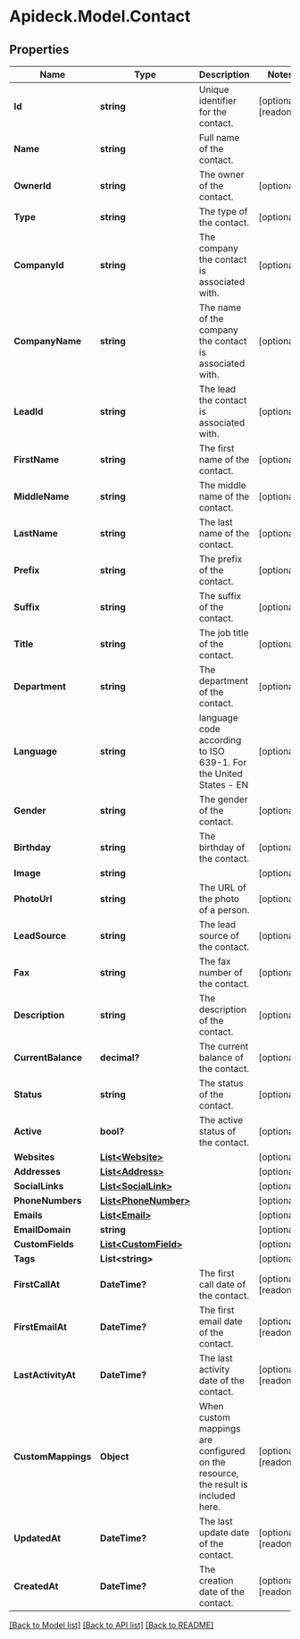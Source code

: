 # Apideck.Model.Contact

## Properties

Name | Type | Description | Notes
------------ | ------------- | ------------- | -------------
**Id** | **string** | Unique identifier for the contact. | [optional] [readonly] 
**Name** | **string** | Full name of the contact. | 
**OwnerId** | **string** | The owner of the contact. | [optional] 
**Type** | **string** | The type of the contact. | [optional] 
**CompanyId** | **string** | The company the contact is associated with. | [optional] 
**CompanyName** | **string** | The name of the company the contact is associated with. | [optional] 
**LeadId** | **string** | The lead the contact is associated with. | [optional] 
**FirstName** | **string** | The first name of the contact. | [optional] 
**MiddleName** | **string** | The middle name of the contact. | [optional] 
**LastName** | **string** | The last name of the contact. | [optional] 
**Prefix** | **string** | The prefix of the contact. | [optional] 
**Suffix** | **string** | The suffix of the contact. | [optional] 
**Title** | **string** | The job title of the contact. | [optional] 
**Department** | **string** | The department of the contact. | [optional] 
**Language** | **string** | language code according to ISO 639-1. For the United States - EN | [optional] 
**Gender** | **string** | The gender of the contact. | [optional] 
**Birthday** | **string** | The birthday of the contact. | [optional] 
**Image** | **string** |  | [optional] 
**PhotoUrl** | **string** | The URL of the photo of a person. | [optional] 
**LeadSource** | **string** | The lead source of the contact. | [optional] 
**Fax** | **string** | The fax number of the contact. | [optional] 
**Description** | **string** | The description of the contact. | [optional] 
**CurrentBalance** | **decimal?** | The current balance of the contact. | [optional] 
**Status** | **string** | The status of the contact. | [optional] 
**Active** | **bool?** | The active status of the contact. | [optional] 
**Websites** | [**List&lt;Website&gt;**](Website.md) |  | [optional] 
**Addresses** | [**List&lt;Address&gt;**](Address.md) |  | [optional] 
**SocialLinks** | [**List&lt;SocialLink&gt;**](SocialLink.md) |  | [optional] 
**PhoneNumbers** | [**List&lt;PhoneNumber&gt;**](PhoneNumber.md) |  | [optional] 
**Emails** | [**List&lt;Email&gt;**](Email.md) |  | [optional] 
**EmailDomain** | **string** |  | [optional] 
**CustomFields** | [**List&lt;CustomField&gt;**](CustomField.md) |  | [optional] 
**Tags** | **List&lt;string&gt;** |  | [optional] 
**FirstCallAt** | **DateTime?** | The first call date of the contact. | [optional] [readonly] 
**FirstEmailAt** | **DateTime?** | The first email date of the contact. | [optional] [readonly] 
**LastActivityAt** | **DateTime?** | The last activity date of the contact. | [optional] [readonly] 
**CustomMappings** | **Object** | When custom mappings are configured on the resource, the result is included here. | [optional] [readonly] 
**UpdatedAt** | **DateTime?** | The last update date of the contact. | [optional] [readonly] 
**CreatedAt** | **DateTime?** | The creation date of the contact. | [optional] [readonly] 

[[Back to Model list]](../README.md#documentation-for-models) [[Back to API list]](../README.md#documentation-for-api-endpoints) [[Back to README]](../README.md)

